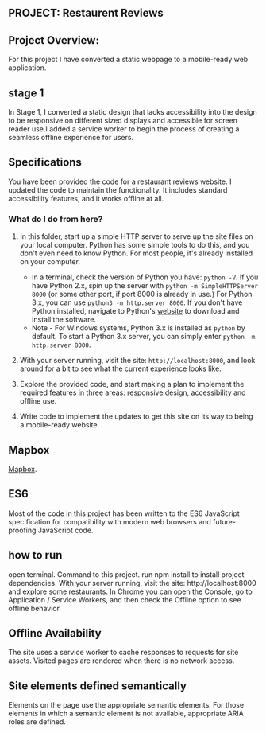## PROJECT: Restaurent Reviews ##

## Project Overview: ##
 For this project I have converted a  static webpage to a mobile-ready web application.

## stage 1 ##
 In Stage 1, I converted a static design that lacks accessibility into  the design to be responsive on different sized displays and accessible for screen reader use.I added a service worker to begin the process of creating a seamless offline experience for users.

## Specifications ##

You have been provided the code for a restaurant reviews website. I updated the code to maintain the  functionality. It includes standard accessibility features, and it works offline at all.

### What do I do from here? ##

1. In this folder, start up a simple HTTP server to serve up the site files on your local computer. Python has some simple tools to do this, and you don't even need to know Python. For most people, it's already installed on your computer.

    * In a terminal, check the version of Python you have: `python -V`. If you have Python 2.x, spin up the server with `python -m SimpleHTTPServer 8000` (or some other port, if port 8000 is already in use.) For Python 3.x, you can use `python3 -m http.server 8000`. If you don't have Python installed, navigate to Python's [website](https://www.python.org/) to download and install the software.
   * Note -  For Windows systems, Python 3.x is installed as `python` by default. To start a Python 3.x server, you can simply enter `python -m http.server 8000`.
2. With your server running, visit the site: `http://localhost:8000`, and look around for a bit to see what the current experience looks like.
3. Explore the provided code, and start making a plan to implement the required features in three areas: responsive design, accessibility and offline use.
4. Write code to implement the updates to get this site on its way to being a mobile-ready website.

## Mapbox ##
 [Mapbox](https://www.mapbox.com/).

## ES6 ##
Most of the code in this project has been written to the ES6 JavaScript specification for compatibility with modern web browsers and future-proofing JavaScript code. 

## how to run ##
open terminal.
Command to this project. 
run npm install to install project dependencies.
With your server running, visit the site: http://localhost:8000 and explore some restaurants.
In Chrome you can open the Console, go to Application / Service Workers, and then check the Offline option to see offline behavior.

## Offline Availability ##
The site uses a service worker to cache responses to requests for site assets. Visited pages are rendered when there is no network access.

## Site elements defined semantically ##
Elements on the page use the appropriate semantic elements. For those elements in which a semantic element is not available, appropriate ARIA roles are defined.